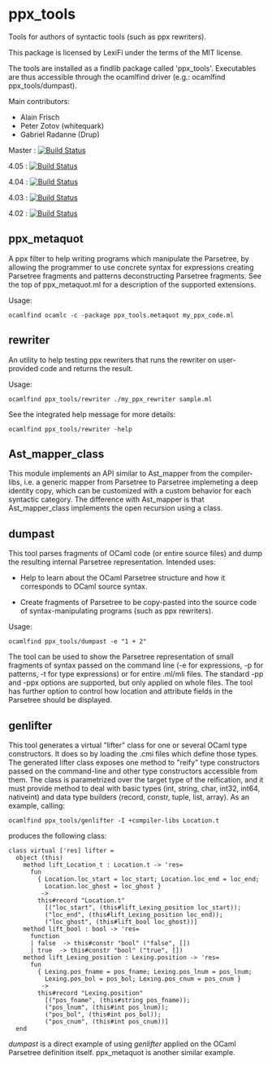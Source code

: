 ppx_tools
=========

Tools for authors of syntactic tools (such as ppx rewriters).

This package is licensed by LexiFi under the terms of the MIT license.

The tools are installed as a findlib package called 'ppx_tools'.
Executables are thus accessible through the ocamlfind driver (e.g.:
ocamlfind ppx_tools/dumpast).

Main contributors:

  - Alain Frisch
  - Peter Zotov (whitequark)
  - Gabriel Radanne (Drup)

Master : [![Build Status](https://travis-ci.org/alainfrisch/ppx_tools.svg?branch=master)](https://travis-ci.org/alainfrisch/ppx_tools)

4.05 : [![Build Status](https://travis-ci.org/alainfrisch/ppx_tools.svg?branch=4.05)](https://travis-ci.org/alainfrisch/ppx_tools)

4.04 : [![Build Status](https://travis-ci.org/alainfrisch/ppx_tools.svg?branch=4.04)](https://travis-ci.org/alainfrisch/ppx_tools)

4.03 : [![Build Status](https://travis-ci.org/alainfrisch/ppx_tools.svg?branch=4.03)](https://travis-ci.org/alainfrisch/ppx_tools)

4.02 : [![Build Status](https://travis-ci.org/alainfrisch/ppx_tools.svg?branch=4.02)](https://travis-ci.org/alainfrisch/ppx_tools)

ppx_metaquot
------------

A ppx filter to help writing programs which manipulate the Parsetree,
by allowing the programmer to use concrete syntax for expressions
creating Parsetree fragments and patterns deconstructing Parsetree
fragments.  See the top of ppx_metaquot.ml for a description of the
supported extensions.

Usage:

    ocamlfind ocamlc -c -package ppx_tools.metaquot my_ppx_code.ml


rewriter
--------

An utility to help testing ppx rewriters that runs the rewriter on
user-provided code and returns the result.

Usage:

    ocamlfind ppx_tools/rewriter ./my_ppx_rewriter sample.ml

See the integrated help message for more details:

    ocamlfind ppx_tools/rewriter -help


Ast_mapper_class
----------------

This module implements an API similar to Ast_mapper from the
compiler-libs, i.e. a generic mapper from Parsetree to Parsetree
implemeting a deep identity copy, which can be customized with a
custom behavior for each syntactic category.  The difference with
Ast_mapper is that Ast_mapper_class implements the open recursion
using a class.


dumpast
-------

This tool parses fragments of OCaml code (or entire source files) and
dump the resulting internal Parsetree representation.  Intended uses:

 - Help to learn about the OCaml Parsetree structure and how it
   corresponds to OCaml source syntax.

 - Create fragments of Parsetree to be copy-pasted into the source
   code of syntax-manipulating programs (such as ppx rewriters).

Usage:

    ocamlfind ppx_tools/dumpast -e "1 + 2"

The tool can be used to show the Parsetree representation of small
fragments of syntax passed on the command line (-e for expressions, -p
for patterns, -t for type expressions) or for entire .ml/mli files.
The standard -pp and -ppx options are supported, but only applied on
whole files.  The tool has further option to control how location and
attribute fields in the Parsetree should be displayed.


genlifter
---------

This tool generates a virtual "lifter" class for one or several OCaml
type constructors.  It does so by loading the .cmi files which define
those types.  The generated lifter class exposes one method to "reify"
type constructors passed on the command-line and other type
constructors accessible from them.  The class is parametrized over the
target type of the reification, and it must provide method to deal
with basic types (int, string, char, int32, int64, nativeint) and data
type builders (record, constr, tuple, list, array).  As an example,
calling:

    ocamlfind ppx_tools/genlifter -I +compiler-libs Location.t

produces the following class:

    class virtual ['res] lifter =
      object (this)
        method lift_Location_t : Location.t -> 'res=
          fun
            { Location.loc_start = loc_start; Location.loc_end = loc_end;
              Location.loc_ghost = loc_ghost }
             ->
            this#record "Location.t"
              [("loc_start", (this#lift_Lexing_position loc_start));
              ("loc_end", (this#lift_Lexing_position loc_end));
              ("loc_ghost", (this#lift_bool loc_ghost))]
        method lift_bool : bool -> 'res=
          function
          | false  -> this#constr "bool" ("false", [])
          | true  -> this#constr "bool" ("true", [])
        method lift_Lexing_position : Lexing.position -> 'res=
          fun
            { Lexing.pos_fname = pos_fname; Lexing.pos_lnum = pos_lnum;
              Lexing.pos_bol = pos_bol; Lexing.pos_cnum = pos_cnum }
             ->
            this#record "Lexing.position"
              [("pos_fname", (this#string pos_fname));
              ("pos_lnum", (this#int pos_lnum));
              ("pos_bol", (this#int pos_bol));
              ("pos_cnum", (this#int pos_cnum))]
      end

_dumpast_ is a direct example of using _genlifter_ applied on the
OCaml Parsetree definition itself.  ppx_metaquot is another
similar example.
